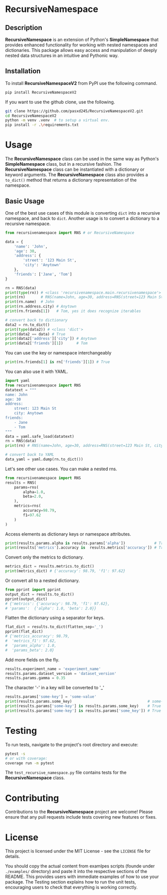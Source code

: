 # RecursiveNamespace

## Description
**RecursiveNamespace** is an extension of Python's **SimpleNamespace** that provides enhanced functionality for working with nested namespaces and dictionaries. This package allows easy access and manipulation of deeply nested data structures in an intuitive and Pythonic way.

## Installation
To install **RecursiveNamespaceV2** from PyPI use the following command.
```bash
pip install RecursiveNamespaceV2
```

If you want to use the github clone, use the following.
```bash
git clone https://github.com/pasxd245/RecursiveNamespaceV2.git
cd RecursiveNamespaceV2
python -m venv .venv  # to setup a virtual env.
pip install -r .\requirements.txt
```

# Usage

The **RecursiveNamespace** class can be used in the same way as Python's **SimpleNamespace** class, but in a recursive fashion. The **RecursiveNamespace** class can be instantiated with a dictionary or keyword arguments. The **RecursiveNamespace** class also provides a `to_dict()` method that returns a dictionary representation of the namespace.

## Basic Usage
One of the best use cases of this module is converting `dict` into a recursive namespace, and back to `dict`.
Another usage is to convert a dictionary to a recursive namespace.

```python
from recursivenamespace import RNS # or RecursiveNamespace

data = {
    'name': 'John',
    'age': 30,
    'address': {
        'street': '123 Main St',
        'city': 'Anytown'
    },
    'friends': ['Jane', 'Tom']
}

rn = RNS(data)
print(type(rn)) # <class 'recursivenamespace.main.recursivenamespace'>
print(rn)       # RNS(name=John, age=30, address=RNS(street=123 Main St, city=Anytown))
print(rn.name)  # John
print(rn.address.city) # Anytown
print(rn.friends[1])   # Tom, yes it does recognize iterables

# convert back to dictionary
data2 = rn.to_dict()
print(type(data2)) # <class 'dict'>
print(data2 == data) # True
print(data2['address']['city']) # Anytown
print(data2['friends'][1])      # Tom
```

You can use the key or namespace interchangeably
```python
print(rn.friends[1] is rn['friends'][1]) # True
```


You can also use it with YAML. 
```python
import yaml
from recursivenamespace import RNS
datatext = """
name: John
age: 30
address:
    street: 123 Main St
    city: Anytown
friends:
    - Jane
    - Tom
"""
data = yaml.safe_load(datatext)
rn = RNS(data) 
print(rn) # RNS(name=John, age=30, address=RNS(street=123 Main St, city=Anytown))

# convert back to YAML
data_yaml = yaml.dump(rn.to_dict())
```

Let's see other use cases. You can make a nested rns.
```python
from recursivenamespace import RNS
results = RNS(
    params=rns(
        alpha=1.0,
        beta=2.0,
    ),
    metrics=rns(
        accuracy=98.79,
        f1=97.62
    )
)
```

Access elements as dictionary keys or namespace attributes.
```python
print(results.params.alpha is results.params['alpha'])             # True
print(results['metrics'].accuracy is  results.metrics['accuracy']) # True
```

Convert only the metrics to dictionary.
```python
metrics_dict = results.metrics.to_dict()
print(metrics_dict) # {'accuracy': 98.79, 'f1': 97.62}
```
Or convert all to a nested dictionary.
```python
from pprint import pprint
output_dict = results.to_dict()
pprint(output_dict)
# {'metrics': {'accuracy': 98.79, 'f1': 97.62},
# 'params':  {'alpha': 1.0, 'beta': 2.0}}
```
Flatten the dictionary using a separator for keys.
```python
flat_dict = results.to_dict(flatten_sep='_')
pprint(flat_dict)
# {'metrics_accuracy': 98.79,
#  'metrics_f1': 97.62,
#  'params_alpha': 1.0,
#  'params_beta': 2.0}
```
Add more fields on the fly.
```python
results.experiment_name = 'experiment_name'
results.params.dataset_version = 'dataset_version'
results.params.gamma = 0.35
```

The character '-' in a key will be converted to '_'
```python
results.params['some-key'] = 'some-value'
print(results.params.some_key)                                  # some-value
print(results.params['some-key'] is results.params.some_key)    # True
print(results.params['some-key'] is results.params['some_key']) # True
```

# Testing
To run tests, navigate to the project's root directory and execute:
```bash
pytest -s
# or with coverage:
coverage run -m pytest
```

The `test_recursive_namespace.py` file contains tests for the **RecursiveNamespace** class.

# Contributing
Contributions to the **RecursiveNamespace** project are welcome! Please ensure that any pull requests include tests covering new features or fixes.

# License
This project is licensed under the MIT License - see the `LICENSE` file for details.

You should copy the actual content from examlpes scripts (founde under `./examples/` directory) and paste it into the respective sections of the README. This provides users with immediate examples of how to use your package. The Testing section explains how to run the unit tests, encouraging users to check that everything is working correctly.